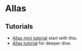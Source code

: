 # Allas

## Tutorials
* [Allas mini tutorial](allas-mini-tutorial.md) start with this.
* [Allas tutorial](allas-tutorial.md) for deeper dive.